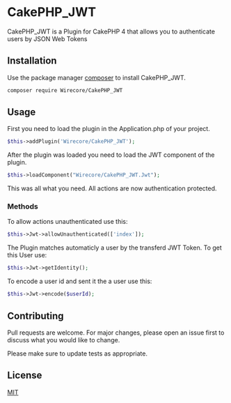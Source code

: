 # CakePHP_JWT

CakePHP_JWT is a Plugin for CakePHP 4 that allows you to authenticate users by JSON Web Tokens

## Installation

Use the package manager [composer](https://getcomposer.org) to install CakePHP_JWT.

```bash
composer require Wirecore/CakePHP_JWT
```

## Usage

First you need to load the plugin in the Application.php of your project.
```php
$this->addPlugin('Wirecore/CakePHP_JWT');
```
After the plugin was loaded you need to load the JWT component of the plugin.
```php
$this->loadComponent("Wirecore/CakePHP_JWT.Jwt");
```
This was all what you need. All actions are now authentication protected.

### Methods

To allow actions unauthenticated use this:
```php
$this->Jwt->allowUnauthenticated(['index']);
```

The Plugin matches automaticly a user by the transferd JWT Token. To get this User use:
```php
$this->Jwt->getIdentity();
```

To encode a user id and sent it the a user use this:
```php
$this->Jwt->encode($userId);
```

## Contributing
Pull requests are welcome. For major changes, please open an issue first to discuss what you would like to change.

Please make sure to update tests as appropriate.

## License
[MIT](https://choosealicense.com/licenses/mit/)